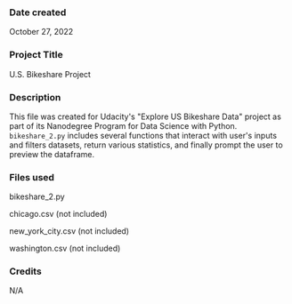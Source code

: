 ### Date created
October 27, 2022

### Project Title
U.S. Bikeshare Project

### Description
This file was created for Udacity's "Explore US Bikeshare Data" project as part of its Nanodegree Program for Data Science with Python. `bikeshare_2.py` includes several functions that interact with user's inputs and filters datasets, return various statistics, and finally prompt the user to preview the dataframe.

### Files used
bikeshare_2.py

chicago.csv (not included)

new_york_city.csv (not included)

washington.csv (not included)

### Credits
N/A

